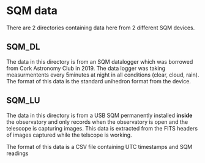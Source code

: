 # SQM data

There are 2 directories containing data here from 2 different SQM devices.

## SQM_DL

The data in this directory is from an SQM datalogger which was borrowed from Cork Astronomy Club in 2019. 
The data logger was taking measurmentents every 5minutes at night in all conditions (clear, cloud, rain).
The format of this data is the standard unihedron format from the device.

## SQM_LU

The data in this directory is from a USB SQM permanently installed **inside** the observatory and only records when the observatory is open and the telescope is capturing images. This data is extracted from the FITS headers of images captured while the telscope is working.

The format of this data is a CSV file containing UTC timestamps and SQM readings
